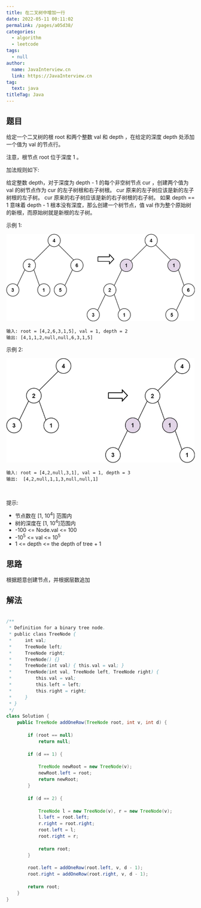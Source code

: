 ```yaml
---
title: 在二叉树中增加一行
date: 2022-05-11 00:11:02
permalink: /pages/a05d38/
categories: 
  - algorithm
  - leetcode
tags: 
  - null
author: 
  name: JavaInterview.cn
  link: https://JavaInterview.cn
tag: 
  text: java
titleTag: Java
---
```



## 题目
给定一个二叉树的根 root 和两个整数 val 和 depth ，在给定的深度 depth 处添加一个值为 val 的节点行。

注意，根节点 root 位于深度 1 。

加法规则如下:

给定整数 depth，对于深度为 depth - 1 的每个非空树节点 cur ，创建两个值为 val 的树节点作为 cur 的左子树根和右子树根。
cur 原来的左子树应该是新的左子树根的左子树。
cur 原来的右子树应该是新的右子树根的右子树。
如果 depth == 1 意味着 depth - 1 根本没有深度，那么创建一个树节点，值 val 作为整个原始树的新根，而原始树就是新根的左子树。
 

示例 1:

![](/media/pictures/leetcode/addrow-tree.jpeg)


    输入: root = [4,2,6,3,1,5], val = 1, depth = 2
    输出: [4,1,1,2,null,null,6,3,1,5]
示例 2:

![](/media/pictures/leetcode/add2-tree.jpeg)
    
    输入: root = [4,2,null,3,1], val = 1, depth = 3
    输出:  [4,2,null,1,1,3,null,null,1]
 

提示:

- 节点数在 [1, 10<sup>4</sup>] 范围内
- 树的深度在 [1, 10<sup>4</sup>]范围内
- -100 <= Node.val <= 100
- -10<sup>5</sup> <= val <= 10<sup>5</sup>
- 1 <= depth <= the depth of tree + 1


## 思路

根据题意创建节点，并根据层数追加

## 解法
```java

/**
 * Definition for a binary tree node.
 * public class TreeNode {
 *     int val;
 *     TreeNode left;
 *     TreeNode right;
 *     TreeNode() {}
 *     TreeNode(int val) { this.val = val; }
 *     TreeNode(int val, TreeNode left, TreeNode right) {
 *         this.val = val;
 *         this.left = left;
 *         this.right = right;
 *     }
 * }
 */
class Solution {
    public TreeNode addOneRow(TreeNode root, int v, int d) {
 
        if (root == null)
            return null;
            
        if (d == 1) {

            TreeNode newRoot = new TreeNode(v);
            newRoot.left = root;
            return newRoot;
        } 

        if (d == 2) {

            TreeNode l = new TreeNode(v), r = new TreeNode(v);
            l.left = root.left;
            r.right = root.right;
            root.left = l;
            root.right = r;

            return root;
        }

        root.left = addOneRow(root.left, v, d - 1);
        root.right = addOneRow(root.right, v, d - 1);

        return root;
    }
}
```